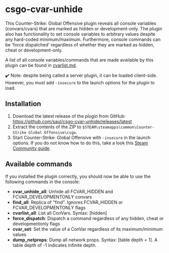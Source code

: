 # csgo-cvar-unhide

This Counter-Strike: Global Offensive plugin reveals all console variables (convars/cvars) that are marked as hidden or development-only. The plugin also has functionality to set console variables to arbitrary values despite any hard-coded minimum/maximum. Furthermore, console commands can be 'force dispatched' regardless of whether they are marked as hidden, cheat or development-only.

A list of all console variables/commands that are made available by this plugin can be found in [cvarlist.md](./cvarlist.md).

✔️ Note: despite being called a server plugin, it can be loaded client-side. However, you must add `-insecure` to the launch options for the plugin to load.

## Installation

1. Download the latest release of the plugin from GitHub: https://github.com/saul/csgo-cvar-unhide/releases/latest
2. Extract the contents of the ZIP to `$STEAM\steamapps\common\Counter-Strike Global Offensive\csgo`.
3. Start Counter-Strike: Global Offensive with `-insecure` in the launch options. If you do not know how to do this, take a look this [Steam Community guide](https://steamcommunity.com/sharedfiles/filedetails/?id=379782151).

## Available commands

If you installed the plugin correctly, you should now be able to use the following commands in the console:

- **cvar_unhide_all**: Unhide all FCVAR_HIDDEN and FCVAR_DEVELOPMENTONLY convars
- **find_all**: Replica of "find". Ignores FCVAR_HIDDEN or FCVAR_DEVELOPMENTONLY flags
- **cvarlist_all**: List all ConVars. Syntax: [hidden]
- **force_dispatch**: Dispatch a command regardless of any hidden, cheat or developmentonly flags
- **cvar_set**: Set the value of a ConVar regardless of its maximum/minimum values
- **dump_netprops**: Dump all network props. Syntax: [table depth = 1]. A table depth of -1 indicates infinite depth.